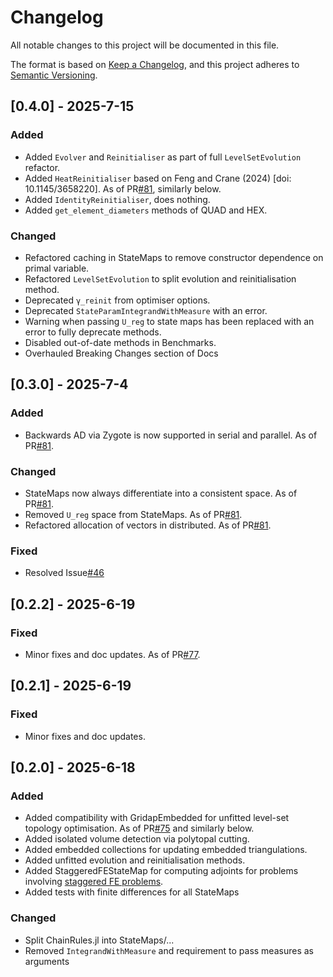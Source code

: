 # Changelog
All notable changes to this project will be documented in this file.

The format is based on [Keep a Changelog](https://keepachangelog.com/en/1.0.0/),
and this project adheres to [Semantic Versioning](https://semver.org/spec/v2.0.0.html).

## [0.4.0] - 2025-7-15

### Added
- Added `Evolver` and `Reinitialiser` as part of full `LevelSetEvolution` refactor.
- Added `HeatReinitialiser` based on Feng and Crane (2024) [doi: 10.1145/3658220]. As of PR[#81](https://github.com/zjwegert/GridapTopOpt.jl/pull/81), similarly below.
- Added `IdentityReinitialiser`, does nothing.
- Added `get_element_diameters` methods of QUAD and HEX.

### Changed
- Refactored caching in StateMaps to remove constructor dependence on primal variable.
- Refactored `LevelSetEvolution` to split evolution and reinitialisation method.
- Deprecated `γ_reinit` from optimiser options.
- Deprecated `StateParamIntegrandWithMeasure` with an error.
- Warning when passing `U_reg` to state maps has been replaced with an error to fully deprecate methods.
- Disabled out-of-date methods in Benchmarks.
- Overhauled Breaking Changes section of Docs

## [0.3.0] - 2025-7-4

### Added
- Backwards AD via Zygote is now supported in serial and parallel. As of PR[#81](https://github.com/zjwegert/GridapTopOpt.jl/pull/80).

### Changed
- StateMaps now always differentiate into a consistent space. As of PR[#81](https://github.com/zjwegert/GridapTopOpt.jl/pull/80).
- Removed `U_reg` space from StateMaps. As of PR[#81](https://github.com/zjwegert/GridapTopOpt.jl/pull/80).
- Refactored allocation of vectors in distributed. As of PR[#81](https://github.com/zjwegert/GridapTopOpt.jl/pull/80).

### Fixed
- Resolved Issue[#46](https://github.com/zjwegert/GridapTopOpt.jl/issues/46)

## [0.2.2] - 2025-6-19

### Fixed
- Minor fixes and doc updates. As of PR[#77](https://github.com/zjwegert/GridapTopOpt.jl/pull/77).

## [0.2.1] - 2025-6-19

### Fixed
- Minor fixes and doc updates.

## [0.2.0] - 2025-6-18

### Added
- Added compatibility with GridapEmbedded for unfitted level-set topology optimisation. As of PR[#75](https://github.com/zjwegert/GridapTopOpt.jl/pull/75) and similarly below.
- Added isolated volume detection via polytopal cutting.
- Added embedded collections for updating embedded triangulations.
- Added unfitted evolution and reinitialisation methods.
- Added StaggeredFEStateMap for computing adjoints for problems involving [staggered FE problems](https://github.com/gridap/GridapSolvers.jl/blob/main/src/BlockSolvers/StaggeredFEOperators.jl).
- Added tests with finite differences for all StateMaps

### Changed
- Split ChainRules.jl into StateMaps/...
- Removed `IntegrandWithMeasure` and requirement to pass measures as arguments